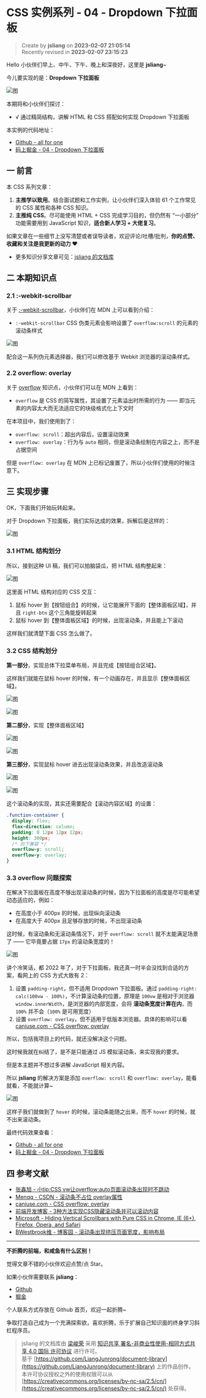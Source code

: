 CSS 实例系列 - 04 - Dropdown 下拉面板
===

> Create by **jsliang** on **2023-02-07 21:05:14**  
> Recently revised in **2023-02-07 23:15:23**

Hello 小伙伴们早上、中午、下午、晚上和深夜好，这里是 **jsliang**~

今儿要实现的是：**Dropdown 下拉面板**

![图](./img/04-01.gif)

本期将和小伙伴们探讨：

* √ 通过精简结构，讲解 HTML 和 CSS 搭配如何实现 Dropdown 下拉面板

本实例的代码地址：

* [Github - all for one](https://github.com/LiangJunrong/all-for-one/tree/master/038-CSS%20系列)
* [码上掘金 - 04 - Dropdown 下拉面板](https://code.juejin.cn/pen/7197207623236583439)

## 一 前言

本 CSS 系列文章：

1. **主推学以致用**。结合面试题和工作实例，让小伙伴们深入体验 61 个工作常见的 CSS 属性和各种 CSS 知识。
2. **主推纯 CSS**。尽可能使用 HTML + CSS 完成学习目的，但仍然有 “一小部分” 功能需要用到 JavaScript 知识，**适合新人学习 + 大佬复习**。

如果文章在一些细节上没写清楚或者误导读者，欢迎评论/吐槽/批判，**你的点赞、收藏和关注是我更新的动力 ❤**

* 更多知识分享文章可见：[jsliang 的文档库](https://github.com/LiangJunrong/document-library)

## 二 本期知识点

### 2.1 :-webkit-scrollbar

关于 [:-webkit-scrollbar](https://developer.mozilla.org/zh-CN/docs/Web/CSS/::-webkit-scrollbar)，小伙伴们在 MDN 上可以看到介绍：

* `:-webkit-scrollbar` CSS 伪类元素会影响设置了 `overflow:scroll` 的元素的滚动条样式

![图](./img/04-02.png)

配合这一系列伪元素选择器，我们可以修改基于 Webkit 浏览器的滚动条样式。

### 2.2 overflow: overlay

关于 [overflow](https://developer.mozilla.org/zh-CN/docs/Web/CSS/overflow) 知识点，小伙伴们可以在 MDN 上看到：

* `overflow` 是 CSS 的简写属性，其设置了元素溢出时所需的行为 —— 即当元素的内容太大而无法适应它的块级格式化上下文时

在本项目中，我们使用到了：

* `overflow: scroll`：超出内容后，设置滚动效果
* `overflow: overlay`：行为与 `auto` 相同，但是滚动条绘制在内容之上，而不是占据空间

但是 `overflow: overlay` 在 MDN 上已标记废置了，所以小伙伴们使用的时候注意下。

## 三 实现步骤

OK，下面我们开始玩转起来。

对于 Dropdown 下拉面板，我们实际达成的效果，拆解后是这样的：

![图](./img/04-03.png)

### 3.1 HTML 结构划分

所以，接到这种 UI 稿，我们可以拍脑袋瓜，把 HTML 结构整起来：

![图](./img/04-04.png)

这里面 HTML 结构对应的 CSS 交互：

1. 鼠标 hover 到【按钮组合】的时候，让它能展开下面的【整体面板区域】，并且 `right-btn` 这个三角能旋转起来
2. 鼠标 hover 到【整体面板区域】的时候，出现滚动条，并且能上下滚动

这样我们就清楚下面 CSS 怎么做了。

### 3.2 CSS 结构划分

**第一部分**，实现总体下拉菜单布局，并且完成【按钮组合区域】。

这样我们就能在鼠标 hover 的时候，有一个动画存在，并且显示【整体面板区域】。

![图](./img/04-05.png)

![图](./img/04-06.png)

**第二部分**，实现【整体面板区域】

![图](./img/04-07.png)

![图](./img/04-08.png)

**第三部分**，实现鼠标 hover 进去出现滚动条效果，并且改造滚动条

![图](./img/04-09.png)

![图](./img/04-10.png)

这个滚动条的实现，其实还需要配合【滚动内容区域】的设置：

```css
.function-container {
  display: flex;
  flex-direction: column;
  padding: 0 12px 12px 12px;
  height: 300px;
  /* 向下兼容 */
  overflow-y: scroll;
  overflow-y: overlay;
}
```

### 3.3 overflow 问题探索

在解决下拉面板在高度不够出现滚动条的时候，因为下拉面板的高度是尽可能希望动态适应的，例如：

* 在高度小于 400px 的时候，出现纵向滚动条
* 在高度大于 400px 且足够存放的时候，不出现滚动条

这时候，有滚动条和无滚动条情况下，对于 `overflow: scroll` 就不太能满足场景了 —— 它毕竟要占据 `17px` 的滚动条宽度的！

![图](./img/04-11.png)

讲个冷笑话，都 2022 年了，对于下拉面板，我还真一时半会没找到合适的方案，看网上的 CSS 方式大致有 2：

1. 设置 `padding-right`，但不适用 Dropdown 下拉面板。通过 `padding-right: calc(100vw - 100%)`，不计算滚动条的位置，原理是 `100vw` 是相对于浏览器 `window.innerWidth`，是浏览器的内部宽度，会将 **滚动条宽度计算在内**，而 `100%` 并不会（`100%` 是可用宽度）
2. 设置 `overflow: overlay`，但不适用于低版本浏览器。具体的影响可以看 [caniuse.com - CSS overflow: overlay](https://caniuse.com/?search=overlay)

所以，包括我项目上的代码，就还没解决这个问题。

这时候我就在纠结了，是不是只能通过 JS 模拟滚动条，来实现我的要求。

但是本主题并不想过多讲解 JavaScript 相关内容。

所以 **jsliang** 的解决方案是添加 `overflow: scroll` 和 `overflow: overlay`，能看就看，不能就计算~

![图](./img/04-12.png)

这样子我们就做到了 `hover` 的时候，滚动条能随之出来，而不 `hover` 的时候，就不出来滚动条。

最终代码效果查看：

* [Github - all for one](https://github.com/LiangJunrong/all-for-one/tree/master/038-CSS%20系列)
* [码上掘金 - 04 - Dropdown 下拉面板](https://code.juejin.cn/pen/7197207623236583439)

## 四 参考文献

* [张鑫旭 - 小tip:CSS vw让overflow:auto页面滚动条出现时不跳动](https://www.zhangxinxu.com/wordpress/2015/01/css-page-scrollbar-toggle-center-no-jumping/)
* [Menqq - CSDN - 滚动条不占位 overlay属性](https://blog.csdn.net/Menqq/article/details/124040137)
* [caniuse.com - CSS overflow: overlay](https://caniuse.com/?search=overlay)
* [前端开发博客 - 3种方法实现CSS隐藏滚动条并可以滚动内容](http://caibaojian.com/hide-scrollbar.html)
* [Microsoft - Hiding Vertical Scrollbars with Pure CSS in Chrome, IE (6+), Firefox, Opera, and Safari](https://docs.microsoft.com/zh-cn/archive/blogs/kurlak/hiding-vertical-scrollbars-with-pure-css-in-chrome-ie-6-firefox-opera-and-safari)
* [BWestbrook维 - 博客园 - 滚动条出现挤压页面宽度，影响布局](https://www.cnblogs.com/weihuan/p/11681831.html)

---

**不折腾的前端，和咸鱼有什么区别！**

觉得文章不错的小伙伴欢迎点赞/点 Star。

如果小伙伴需要联系 **jsliang**：

* [Github](https://github.com/LiangJunrong/document-library)
* [掘金](https://juejin.im/user/3403743728515246)

个人联系方式存放在 Github 首页，欢迎一起折腾~

争取打造自己成为一个充满探索欲，喜欢折腾，乐于扩展自己知识面的终身学习斜杠程序员。

> jsliang 的文档库由 [梁峻荣](https://github.com/LiangJunrong) 采用 [知识共享 署名-非商业性使用-相同方式共享 4.0 国际 许可协议](http://creativecommons.org/licenses/by-nc-sa/4.0/) 进行许可。<br/>基于 [https://github.com/LiangJunrong/document-library](https://github.com/LiangJunrong/document-library) 上的作品创作。<br/>本许可协议授权之外的使用权限可以从 [https://creativecommons.org/licenses/by-nc-sa/2.5/cn/](https://creativecommons.org/licenses/by-nc-sa/2.5/cn/) 处获得。
